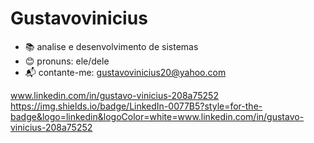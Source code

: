 # Gustavovinicius

- 📚 analise e desenvolvimento de sistemas
- 😊 pronuns: ele/dele
- 📬 contante-me: gustavovinicius20@yahoo.com


[www.linkedin.com/in/gustavo-vinicius-208a75252
](https://img.shields.io/badge/LinkedIn-0077B5?style=for-the-badge&logo=linkedin&logoColor=white
)https://img.shields.io/badge/LinkedIn-0077B5?style=for-the-badge&logo=linkedin&logoColor=white=www.linkedin.com/in/gustavo-vinicius-208a75252





  

